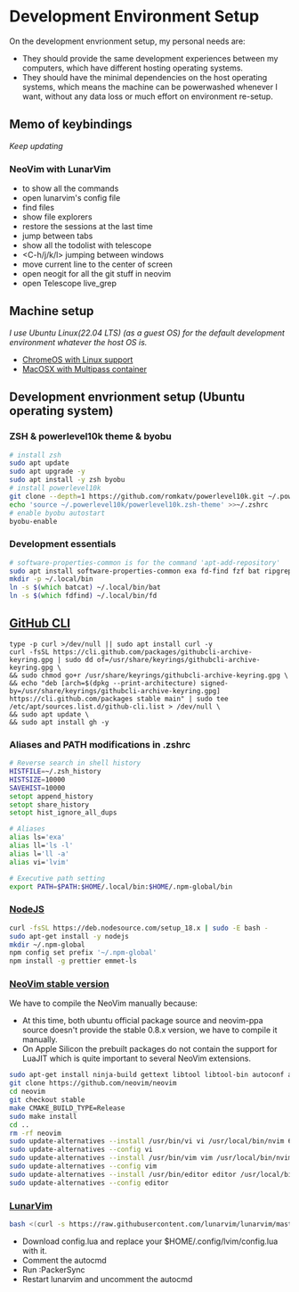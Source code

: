 # Development Environment Setup
On the development envrionment setup, my personal needs are:
* They should provide the same development experiences between my computers, which have different hosting operating systems.
* They should have the minimal dependencies on the host operating systems, which means the machine can be powerwashed whenever I want, without any data loss or much effort on environment re-setup.

## Memo of keybindings
*Keep updating*

### NeoVim with LunarVim
* <Space-sk> to show all the commands 
* <Space-Lc> open lunarvim's config file
* <Space-f> find files
* <Space-e> show file explorers
* <Space-Sc> restore the sessions at the last time
* <Space-bj> jump between tabs
* <Space-ts> show all the todolist with telescope
* <C-h/j/k/l> jumping between windows
* <zz> move current line to the center of screen
* <C-g> open neogit for all the git stuff in neovim
* <C-s> open Telescope live_grep

## Machine setup
*I use Ubuntu Linux(22.04 LTS) (as a guest OS) for the default development environment whatever the host OS is.*

- [ChromeOS with Linux support](chromeos-setup.md)
- [MacOSX with Multipass container](macosx-setup.md)

## Development envrionment setup (Ubuntu operating system)

### ZSH & powerlevel10k theme & byobu
```bash
# install zsh
sudo apt update
sudo apt upgrade -y
sudo apt install -y zsh byobu
# install powerlevel10k
git clone --depth=1 https://github.com/romkatv/powerlevel10k.git ~/.powerlevel10k
echo 'source ~/.powerlevel10k/powerlevel10k.zsh-theme' >>~/.zshrc
# enable byobu autostart
byobu-enable
```

### Development essentials
```zsh
# software-properties-common is for the command 'apt-add-repository'
sudo apt install software-properties-common exa fd-find fzf bat ripgrep build-essential
mkdir -p ~/.local/bin
ln -s $(which batcat) ~/.local/bin/bat
ln -s $(which fdfind) ~/.local/bin/fd
```

## [GitHub CLI](https://github.com/cli/cli#installation)
```
type -p curl >/dev/null || sudo apt install curl -y
curl -fsSL https://cli.github.com/packages/githubcli-archive-keyring.gpg | sudo dd of=/usr/share/keyrings/githubcli-archive-keyring.gpg \
&& sudo chmod go+r /usr/share/keyrings/githubcli-archive-keyring.gpg \
&& echo "deb [arch=$(dpkg --print-architecture) signed-by=/usr/share/keyrings/githubcli-archive-keyring.gpg] https://cli.github.com/packages stable main" | sudo tee /etc/apt/sources.list.d/github-cli.list > /dev/null \
&& sudo apt update \
&& sudo apt install gh -y
```

### Aliases and PATH modifications in .zshrc
```zsh
# Reverse search in shell history
HISTFILE=~/.zsh_history
HISTSIZE=10000
SAVEHIST=10000
setopt append_history
setopt share_history
setopt hist_ignore_all_dups

# Aliases
alias ls='exa'
alias ll='ls -l'
alias l='ll -a'
alias vi='lvim'

# Executive path setting
export PATH=$PATH:$HOME/.local/bin:$HOME/.npm-global/bin
```

### [NodeJS](https://github.com/nodesource/distributions/blob/master/README.md)
```bash
curl -fsSL https://deb.nodesource.com/setup_18.x | sudo -E bash -
sudo apt-get install -y nodejs
mkdir ~/.npm-global
npm config set prefix '~/.npm-global'
npm install -g prettier emmet-ls
```

### [NeoVim stable version](https://github.com/neovim/neovim/wiki/Building-Neovim)
We have to compile the NeoVim manually because:
- At this time, both ubuntu official package source and neovim-ppa source doesn't provide the stable 0.8.x version, we have to compile it manually.
- On Apple Silicon the prebuilt packages do not contain the support for LuaJIT which is quite important to several NeoVim extensions.

```bash
sudo apt-get install ninja-build gettext libtool libtool-bin autoconf automake cmake pkg-config unzip doxygen
git clone https://github.com/neovim/neovim
cd neovim
git checkout stable
make CMAKE_BUILD_TYPE=Release
sudo make install
cd ..
rm -rf neovim
sudo update-alternatives --install /usr/bin/vi vi /usr/local/bin/nvim 60
sudo update-alternatives --config vi
sudo update-alternatives --install /usr/bin/vim vim /usr/local/bin/nvim 60
sudo update-alternatives --config vim
sudo update-alternatives --install /usr/bin/editor editor /usr/local/bin/nvim 60
sudo update-alternatives --config editor
```

### [LunarVim](https://www.lunarvim.org/docs/installation)
```bash
bash <(curl -s https://raw.githubusercontent.com/lunarvim/lunarvim/master/utils/installer/install.sh)
```
- Download config.lua and replace your $HOME/.config/lvim/config.lua with it.
- Comment the autocmd
- Run :PackerSync
- Restart lunarvim and uncomment the autocmd
